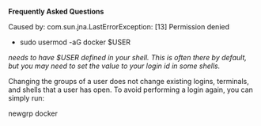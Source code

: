 **Frequently Asked Questions**

Caused by: com.sun.jna.LastErrorException: [13] Permission denied
- sudo usermod -aG docker $USER

_needs to have $USER defined in your shell. This is often there by default, but you may need to set the value to your login id in some shells._

Changing the groups of a user does not change existing logins, terminals, and shells that a user has open. To avoid performing a login again, you can simply run:

newgrp docker